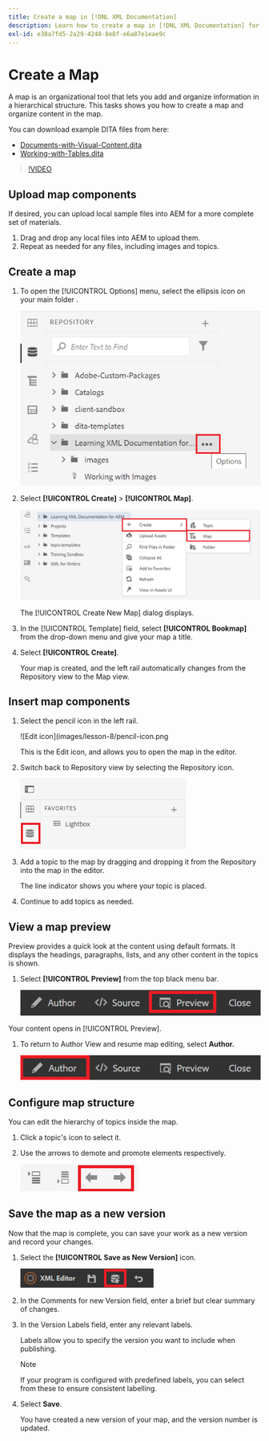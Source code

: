 ```yaml
---
title: Create a map in [!DNL XML Documentation]
description: Learn how to create a map in [!DNL XML Documentation] for Experience Manager
exl-id: e38a7fd5-2a29-4248-8e8f-e6a87e1eae9c
---
```

# Create a Map

A map is an organizational tool that lets you add and organize information in a hierarchical structure. This tasks shows you how to create a map and organize content in the map.

You can download example DITA files from here:

* [Documents-with-Visual-Content.dita](assets/working-with-maps/Documents-with-Visual-Content.dita)
* [Working-with-Tables.dita](assets/working-with-maps/Working-with-Tables.dita)

>[!VIDEO](https://video.tv.adobe.com/v/336725?quality=12&learn=on)

## Upload map components

If desired, you can upload local sample files into AEM for a more complete set of materials.

1. Drag and drop any local files into AEM to upload them.
1. Repeat as needed for any files, including images and topics.

## Create a map

1. To open the [!UICONTROL Options] menu, select the ellipsis icon on your main folder .

   ![Ellipsis icon](images/lesson-8/ellipses-9.png)

1. Select **[!UICONTROL Create]** > **[!UICONTROL Map]**.


   ![Create map](images/lesson-8/create-map-with-markings.png)

   The [!UICONTROL Create New Map] dialog displays.

1. In the [!UICONTROL Template] field, select **[!UICONTROL Bookmap]** from the drop-down menu and give your map a title.
1. Select **[!UICONTROL Create]**.

   Your map is created, and the left rail automatically changes from the Repository view to the Map view.

## Insert map components

1. Select the pencil icon in the left rail.

   ![Edit icon](images/lesson-8/pencil-icon.png

   This is the Edit icon, and allows you to open the map in the editor.

1. Switch back to Repository view by selecting the Repository icon.

   ![Repository icon](images/common/repository-icon.png)

1. Add a topic to the map by dragging and dropping it from the Repository into the map in the editor.

   The line indicator shows you where your topic is placed.

1. Continue to add topics as needed.

## View a map preview

Preview provides a quick look at the content using default formats. It displays the headings, paragraphs, lists, and any other content in the topics is shown.

1. Select **[!UICONTROL Preview]** from the top black menu bar.

   ![Preview button](images/common/select-preview.png)

Your content opens in [!UICONTROL Preview].

1. To return to Author View and resume map editing, select **Author.**

   ![Author button](images/lesson-5/author-map.png)

## Configure map structure

You can edit the hierarchy of topics inside the map.

1. Click a topic's icon to select it.
2. Use the arrows to demote and promote elements respectively.

   ![Repository icon](images/lesson-8/left-right.png)

## Save the map as a new version

Now that the map is complete, you can save your work as a new version and record your changes.

1. Select the **[!UICONTROL Save as New Version]** icon.

   ![Save as New Version icon](images/common/save-as-new-version.png)

1. In the Comments for new Version field, enter a brief but clear summary of changes.

1. In the Version Labels field, enter any relevant labels.

   Labels allow you to specify the version you want to include when publishing.

   >[!NOTE] 
   > 
   > If your program is configured with predefined labels, you can select from these to ensure consistent  labelling.

1. Select **Save**.
   
   You have created a new version of your map, and the version number is updated.
